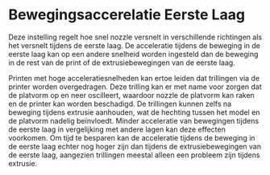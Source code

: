 Bewegingsaccerelatie Eerste Laag
====
Deze instelling regelt hoe snel nozzle versnelt in verschillende richtingen als het versnelt tijdens de eerste laag. De acceleratie tijdens de beweging in de eerste laag kan op een andere snelheid worden ingesteld dan de beweging in de rest van de print of de extrusiebewegingen van de eerste laag.

Printen met hoge acceleratiesnelheden kan ertoe leiden dat trillingen via de printer worden overgedragen. Deze trilling kan er met name voor zorgen dat de platvorm op en neer oscilleert, waardoor nozzle de platvorm kan raken en de printer kan worden beschadigd. De trillingen kunnen zelfs na beweging tijdens extrusie aanhouden, wat de hechting tussen het model en de platvorm nadelig beïnvloedt. Minder acceleratie van bewegingen tijdens de eerste laag in vergelijking met andere lagen kan deze effecten voorkomen. Om tijd te besparen kan de acceleratie tijdens de beweging in de eerste laag echter nog hoger zijn dan tijdens de extrusiebewegingen van de eerste laag, aangezien trillingen meestal alleen een probleem zijn tijdens extrusie.